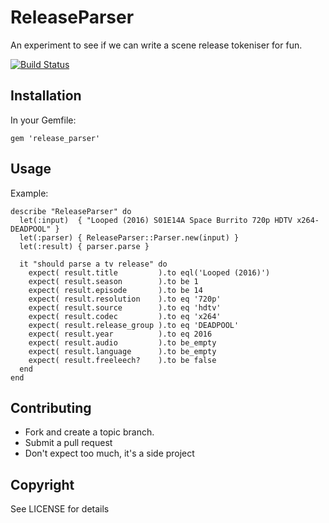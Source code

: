 # ReleaseParser

An experiment to see if we can write a scene release tokeniser for fun.

[![Build Status](
http://img.shields.io/travis/matsimitsu/release_parser.svg?style=flat
)](https://travis-ci.org/matsimitsu/release_parser)


## Installation

In your Gemfile:
```
gem 'release_parser'
```

## Usage
Example:

```
describe "ReleaseParser" do
  let(:input)  { "Looped (2016) S01E14A Space Burrito 720p HDTV x264-DEADPOOL" }
  let(:parser) { ReleaseParser::Parser.new(input) }
  let(:result) { parser.parse }

  it "should parse a tv release" do
    expect( result.title         ).to eql('Looped (2016)')
    expect( result.season        ).to be 1
    expect( result.episode       ).to be 14
    expect( result.resolution    ).to eq '720p'
    expect( result.source        ).to eq 'hdtv'
    expect( result.codec         ).to eq 'x264'
    expect( result.release_group ).to eq 'DEADPOOL'
    expect( result.year          ).to eq 2016
    expect( result.audio         ).to be_empty
    expect( result.language      ).to be_empty
    expect( result.freeleech?    ).to be false
  end
end
```

## Contributing

* Fork and create a topic branch.
* Submit a pull request
* Don't expect too much, it's a side project

## Copyright

See LICENSE for details
